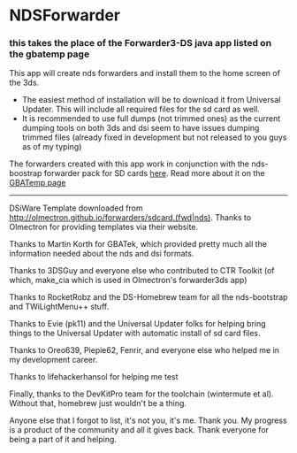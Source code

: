 # NDSForwarder
### this takes the place of the Forwarder3-DS java app listed on the gbatemp page

This app will create nds forwarders and install them to the home screen of the 3ds.

* The easiest method of installation will be to download it from Universal Updater. This will include all required files for the sd card as well.
* It is recommended to use full dumps (not trimmed ones) as the current dumping tools on both 3ds and dsi seem to have issues dumping trimmed files (already fixed in development but not released to you guys as of my typing)


The forwarders created with this app work in conjunction with the nds-boostrap forwarder pack for SD cards [here](https://github.com/RocketRobz/NTR_Forwarder/releases).  Read more about it on the [GBATemp page](https://gbatemp.net/threads/nds-forwarder-cias-for-your-home-menu.426174/)
 
---
DSiWare Template downloaded from http://olmectron.github.io/forwarders/sdcard.(fwd|nds). Thanks to Olmectron for providing templates via their website.

Thanks to Martin Korth for GBATek, which provided pretty much all the information needed about the nds and dsi formats.

Thanks to 3DSGuy and everyone else who contributed to CTR Toolkit (of which, make_cia which is used in Olmectron's forwarder3ds app)

Thanks to RocketRobz and the DS-Homebrew team for all the nds-bootstrap and TWiLightMenu++ stuff. 

Thanks to Evie (pk11) and the Universal Updater folks for helping bring things to the Universal Updater with automatic install of sd card files.

Thanks to Oreo639, Piepie62, Fenrir, and everyone else who helped me in my development career.

Thanks to lifehackerhansol for helping me test

Finally, thanks to the DevKitPro team for the toolchain (wintermute et al). Without that, homebrew just wouldn't be a thing.


Anyone else that I forgot to list, it's not you, it's me. Thank you. My progress is a product of the community and all it gives back. Thank everyone for being a part of it and helping.
